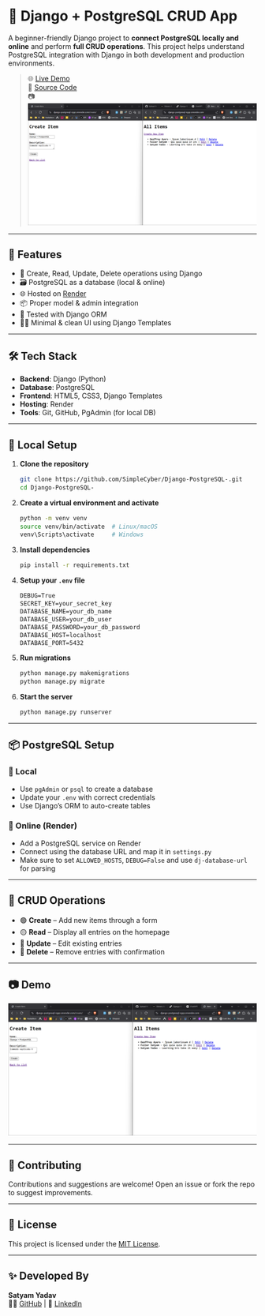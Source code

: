 # 🚀 Django + PostgreSQL CRUD App
A beginner-friendly Django project to **connect PostgreSQL locally and online** and perform **full CRUD operations**. This project helps understand PostgreSQL integration with Django in both development and production environments.

> 🌐 [Live Demo](https://django-postgresql-ngqr.onrender.com)  
> 📁 [Source Code](https://github.com/SimpleCyber/Django-PostgreSQL-)  
> 📷 ![Demo](image.png)

---

## 📌 Features

- 🔄 Create, Read, Update, Delete operations using Django
- 🗃️ PostgreSQL as a database (local & online)
- 🌐 Hosted on [Render](https://render.com)
- 📦 Proper model & admin integration
- 🧪 Tested with Django ORM
- 🧑‍💻 Minimal & clean UI using Django Templates

---

## 🛠️ Tech Stack

- **Backend**: Django (Python)
- **Database**: PostgreSQL
- **Frontend**: HTML5, CSS3, Django Templates
- **Hosting**: Render
- **Tools**: Git, GitHub, PgAdmin (for local DB)

---

## 🧰 Local Setup

1. **Clone the repository**
   ```bash
   git clone https://github.com/SimpleCyber/Django-PostgreSQL-.git
   cd Django-PostgreSQL-
   ```

2. **Create a virtual environment and activate**
   ```bash
   python -m venv venv
   source venv/bin/activate  # Linux/macOS
   venv\Scripts\activate     # Windows
   ```

3. **Install dependencies**
   ```bash
   pip install -r requirements.txt
   ```

4. **Setup your `.env` file**
   ```
   DEBUG=True
   SECRET_KEY=your_secret_key
   DATABASE_NAME=your_db_name
   DATABASE_USER=your_db_user
   DATABASE_PASSWORD=your_db_password
   DATABASE_HOST=localhost
   DATABASE_PORT=5432
   ```

5. **Run migrations**
   ```bash
   python manage.py makemigrations
   python manage.py migrate
   ```

6. **Start the server**
   ```bash
   python manage.py runserver
   ```

---

## 📦 PostgreSQL Setup

### 🔹 Local

- Use `pgAdmin` or `psql` to create a database
- Update your `.env` with correct credentials
- Use Django’s ORM to auto-create tables

### 🔹 Online (Render)

- Add a PostgreSQL service on Render
- Connect using the database URL and map it in `settings.py`
- Make sure to set `ALLOWED_HOSTS`, `DEBUG=False` and use `dj-database-url` for parsing

---

## 🧪 CRUD Operations

- 🟢 **Create** – Add new items through a form
- 🟡 **Read** – Display all entries on the homepage
- 🔵 **Update** – Edit existing entries
- 🔴 **Delete** – Remove entries with confirmation

---

## 📷 Demo

![App Screenshot](image.png)

---

## 🤝 Contributing

Contributions and suggestions are welcome! Open an issue or fork the repo to suggest improvements.

---

## 📄 License

This project is licensed under the [MIT License](LICENSE).

---

## ✨ Developed By

**Satyam Yadav**  
👨‍💻 [GitHub](https://github.com/SimpleCyber) | 💼 [LinkedIn](https://www.linkedin.com/in/satyam-yada/)
